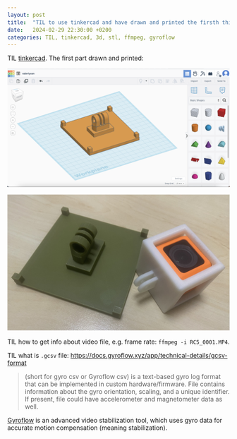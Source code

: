```yaml
---
layout: post
title:  "TIL to use tinkercad and have drawn and printed the firsth thing"
date:   2024-02-29 22:30:00 +0200
categories: TIL, tinkercad, 3d, stl, ffmpeg, gyroflow
---
```

TIL [tinkercad](https://www.tinkercad.com/). The first part drawn and printed:

![Camera mount bracket in Thinkercad](/assets/images/Screenshot%202024-02-29%20at%2015.12.06%20thinkercad.png "Camera mount bracket in Thinkercad")

![Camera mount bracket](/assets/images/IMG_2993%20camera%20mount%20bracket.jpeg "Camera mount bracket")

TIL how to get info about video file, e.g. frame rate: `ffmpeg -i RC5_0001.MP4`.

TIL what is `.gcsv` file: https://docs.gyroflow.xyz/app/technical-details/gcsv-format

> (short for gyro csv or Gyroflow csv) is a text-based gyro log format that can be implemented in custom hardware/firmware. File contains information about the gyro orientation, scaling, and a unique identifier. If present, file could have accelerometer and magnetometer data as well.

[Gyroflow](https://docs.gyroflow.xyz/app/) is an advanced video stabilization tool, which uses gyro data for accurate motion compensation (meaning stabilization). 
